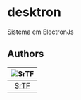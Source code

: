 # desktron
Sistema em ElectronJs


## Authors

| ![SrTF](https://avatars2.githubusercontent.com/u/4141918?s=150&v=3) |
| :--------------------------------------------------------------------------: |
|               [SrTF](https://github.com/srthiagofreitas/)   